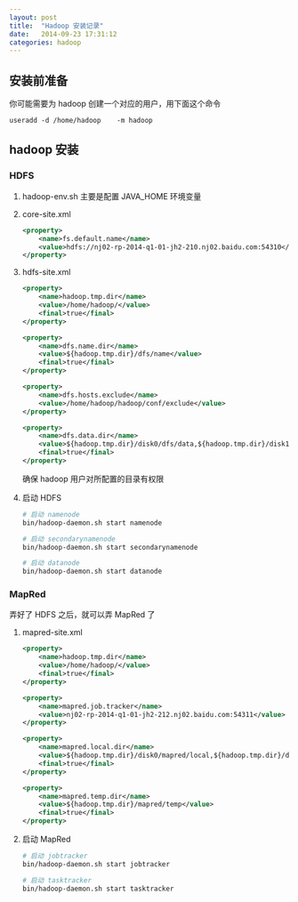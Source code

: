 ```yaml
---
layout: post
title:  "Hadoop 安装记录"
date:   2014-09-23 17:31:12
categories: hadoop
---
```


## 安装前准备
你可能需要为 hadoop 创建一个对应的用户，用下面这个命令

```
useradd -d /home/hadoop    -m hadoop
```

## hadoop 安装
### HDFS
1.  hadoop-env.sh
    主要是配置 JAVA_HOME 环境变量

2. core-site.xml
    
    ```xml
    <property>
        <name>fs.default.name</name>
        <value>hdfs://nj02-rp-2014-q1-01-jh2-210.nj02.baidu.com:54310</value>
    </property> 
    ```

3.  hdfs-site.xml

    ```xml
    <property>
        <name>hadoop.tmp.dir</name>
        <value>/home/hadoop/</value>
        <final>true</final>
    </property>

    <property>
        <name>dfs.name.dir</name>
        <value>${hadoop.tmp.dir}/dfs/name</value>
        <final>true</final>
    </property>

    <property>
        <name>dfs.hosts.exclude</name>
        <value>/home/hadoop/hadoop/conf/exclude</value>
    </property>

    <property>
        <name>dfs.data.dir</name>
        <value>${hadoop.tmp.dir}/disk0/dfs/data,${hadoop.tmp.dir}/disk1/dfs/data</vaule>
        <final>true</final>
    </property>
    ```
    确保 hadoop 用户对所配置的目录有权限

4.  启动 HDFS

    ```bash
    # 启动 namenode
    bin/hadoop-daemon.sh start namenode

    # 启动 secondarynamenode
    bin/hadoop-daemon.sh start secondarynamenode

    # 启动 datanode
    bin/hadoop-daemon.sh start datanode
    ```

### MapRed
弄好了 HDFS 之后，就可以弄 MapRed 了

1.  mapred-site.xml
    
    ```xml
    <property>
        <name>hadoop.tmp.dir</name>
        <value>/home/hadoop/</value>
        <final>true</final>
    </property>

    <property>
        <name>mapred.job.tracker</name>
        <value>nj02-rp-2014-q1-01-jh2-212.nj02.baidu.com:54311</value>
    </property>

    <property>
        <name>mapred.local.dir</name>
        <value>${hadoop.tmp.dir}/disk0/mapred/local,${hadoop.tmp.dir}/disk1/mapred/local</vaule>
        <final>true</final>
    </property>

    <property>
        <name>mapred.temp.dir</name>
        <value>${hadoop.tmp.dir}/mapred/temp</value>
        <final>true</final>
    </property>
    ```

2.  启动 MapRed

    ```bash
    # 启动 jobtracker
    bin/hadoop-daemon.sh start jobtracker

    # 启动 tasktracker
    bin/hadoop-daemon.sh start tasktracker
    ```

[jekyll-gh]: https://github.com/jekyll/jekyll
[jekyll]:    http://jekyllrb.com

